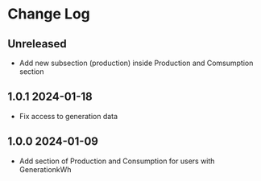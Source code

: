 # Change Log

## Unreleased

- Add new subsection (production) inside Production and Comsumption section

## 1.0.1 2024-01-18

- Fix access to generation data

## 1.0.0 2024-01-09

- Add section of Production and Consumption for users with GenerationkWh
